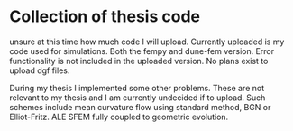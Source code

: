 # Collection of thesis code

unsure at this time how much code I will upload.
Currently uploaded is my code used for simulations. Both the fempy and dune-fem version.
Error functionality is not included in the uploaded version.
No plans exist to upload dgf files.

During my thesis I implemented some other problems. These are not relevant to my thesis and I am currently undecided if to upload. Such schemes include
  mean curvature flow
      using standard method, BGN or Elliot-Fritz.
  ALE SFEM fully coupled to geometric evolution.
  
